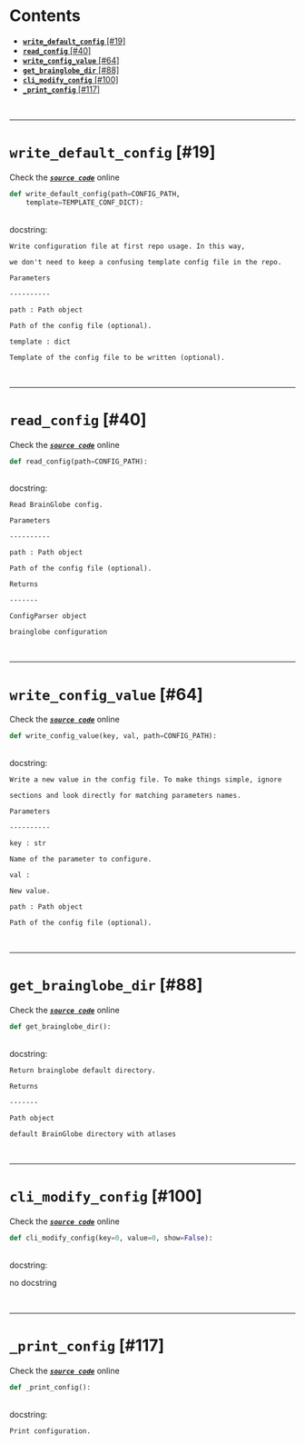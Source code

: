 



Contents
========

* [**`write_default_config`** [#19]](#write_default_config-19)
* [**`read_config`** [#40]](#read_config-40)
* [**`write_config_value`** [#64]](#write_config_value-64)
* [**`get_brainglobe_dir`** [#88]](#get_brainglobe_dir-88)
* [**`cli_modify_config`** [#100]](#cli_modify_config-100)
* [**`_print_config`** [#117]](#_print_config-117)


&nbsp;

--------
# **`write_default_config`** [#19]
  
Check the [***``source code``***](https://github.com/brainglobe/bg-atlasapi/blob/master/bg_atlasapi/config.py#L19) online

```python
def write_default_config(path=CONFIG_PATH,
    template=TEMPLATE_CONF_DICT):
```

&nbsp;  
docstring:

```text
Write configuration file at first repo usage. In this way,

we don't need to keep a confusing template config file in the repo.

Parameters

----------

path : Path object

Path of the config file (optional).

template : dict

Template of the config file to be written (optional).

```

&nbsp;

--------
# **`read_config`** [#40]
  
Check the [***``source code``***](https://github.com/brainglobe/bg-atlasapi/blob/master/bg_atlasapi/config.py#L40) online

```python
def read_config(path=CONFIG_PATH):
```

&nbsp;  
docstring:

```text
Read BrainGlobe config.

Parameters

----------

path : Path object

Path of the config file (optional).

Returns

-------

ConfigParser object

brainglobe configuration

```

&nbsp;

--------
# **`write_config_value`** [#64]
  
Check the [***``source code``***](https://github.com/brainglobe/bg-atlasapi/blob/master/bg_atlasapi/config.py#L64) online

```python
def write_config_value(key, val, path=CONFIG_PATH):
```

&nbsp;  
docstring:

```text
Write a new value in the config file. To make things simple, ignore

sections and look directly for matching parameters names.

Parameters

----------

key : str

Name of the parameter to configure.

val :

New value.

path : Path object

Path of the config file (optional).

```

&nbsp;

--------
# **`get_brainglobe_dir`** [#88]
  
Check the [***``source code``***](https://github.com/brainglobe/bg-atlasapi/blob/master/bg_atlasapi/config.py#L88) online

```python
def get_brainglobe_dir():
```

&nbsp;  
docstring:

```text
Return brainglobe default directory.

Returns

-------

Path object

default BrainGlobe directory with atlases

```

&nbsp;

--------
# **`cli_modify_config`** [#100]
  
Check the [***``source code``***](https://github.com/brainglobe/bg-atlasapi/blob/master/bg_atlasapi/config.py#L100) online

```python
def cli_modify_config(key=0, value=0, show=False):
```

&nbsp;  
docstring:

no docstring

&nbsp;

--------
# **`_print_config`** [#117]
  
Check the [***``source code``***](https://github.com/brainglobe/bg-atlasapi/blob/master/bg_atlasapi/config.py#L117) online

```python
def _print_config():
```

&nbsp;  
docstring:

```text
Print configuration.

```